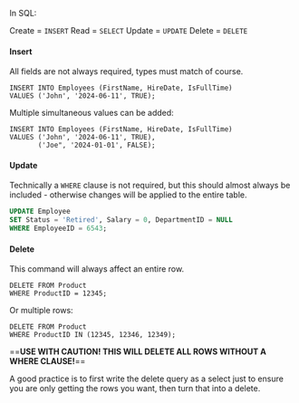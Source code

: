 In SQL:

Create = `INSERT`
Read = `SELECT`
Update = `UPDATE`
Delete = `DELETE`

#### Insert
All fields are not always required, types must match of course.
```
INSERT INTO Employees (FirstName, HireDate, IsFullTime)
VALUES ('John', '2024-06-11', TRUE);
```
Multiple simultaneous values can be added:
```
INSERT INTO Employees (FirstName, HireDate, IsFullTime)
VALUES ('John', '2024-06-11', TRUE),
       ('Joe", '2024-01-01', FALSE);
```

#### Update
Technically a `WHERE` clause is not required, but this should almost always be included - otherwise changes will be applied to the entire table.
```sql
UPDATE Employee
SET Status = 'Retired', Salary = 0, DepartmentID = NULL
WHERE EmployeeID = 6543;
```

#### Delete
This command will always affect an entire row.
```
DELETE FROM Product
WHERE ProductID = 12345;
```
Or multiple rows:
```
DELETE FROM Product
WHERE ProductID IN (12345, 12346, 12349);
```
==**USE WITH CAUTION! THIS WILL DELETE ALL ROWS WITHOUT A WHERE CLAUSE!**==

A good practice is to first write the delete query as a select just to ensure you are only getting the rows you want, then turn that into a delete. 